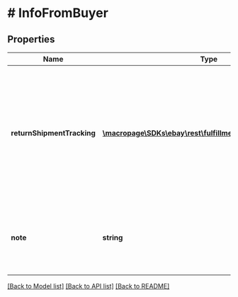 # # InfoFromBuyer

## Properties

Name | Type | Description | Notes
------------ | ------------- | ------------- | -------------
**returnShipmentTracking** | [**\macropage\SDKs\ebay\rest\fulfillment\Model\TrackingInfo[]**](TrackingInfo.md) | This array shows shipment tracking information for one or more shipping packages being returned to the seller after a payment dispute. | [optional] 
**note** | **string** | This field shows any note that was left by the buyer for in regards to the dispute. | [optional] 

[[Back to Model list]](../../README.md#documentation-for-models) [[Back to API list]](../../README.md#documentation-for-api-endpoints) [[Back to README]](../../README.md)


